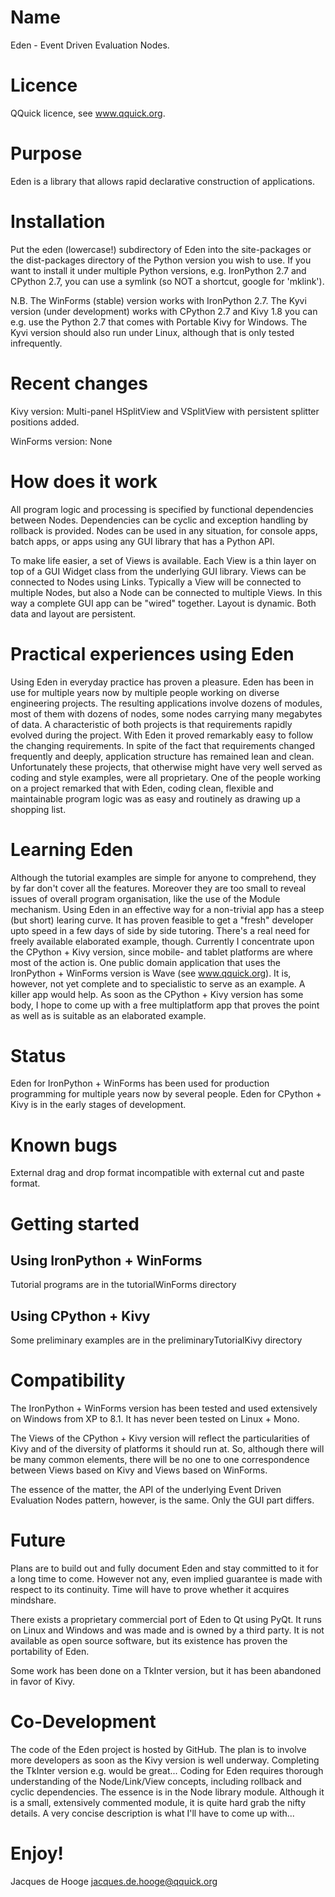 Name
====

Eden - Event Driven Evaluation Nodes.


Licence
=======

QQuick licence, see www.qquick.org.


Purpose
=======

Eden is a library that allows rapid declarative construction of applications.


Installation
============


Put the eden (lowercase!) subdirectory of Eden into the site-packages or the dist-packages directory of the Python version you wish to use.
If you want to install it under multiple Python versions, e.g. IronPython 2.7 and CPython 2.7, you can use a symlink (so NOT a shortcut, google for 'mklink').

N.B.
The WinForms (stable) version works with IronPython 2.7.
The Kyvi version (under development) works with CPython 2.7 and Kivy 1.8 you can e.g. use the Python 2.7 that comes with Portable Kivy for Windows.
The Kyvi version should also run under Linux, although that is only tested infrequently.


Recent changes
==============

Kivy version:
	Multi-panel HSplitView and VSplitView with persistent splitter positions added.

WinForms version:
	None
	
	
How does it work
================

All program logic and processing is specified by functional dependencies between Nodes.
Dependencies can be cyclic and exception handling by rollback is provided.
Nodes can be used in any situation, for console apps, batch apps, or apps using any GUI library that has a Python API.

To make life easier, a set of Views is available.
Each View is a thin layer on top of a GUI Widget class from the underlying GUI library.
Views can be connected to Nodes using Links.
Typically a View will be connected to multiple Nodes, but also a Node can be connected to multiple Views.
In this way a complete GUI app can be "wired" together.
Layout is dynamic.
Both data and layout are persistent.


Practical experiences using Eden
================================

Using Eden in everyday practice has proven a pleasure.
Eden has been in use for multiple years now by multiple people working on diverse engineering projects.
The resulting applications involve dozens of modules, most of them with dozens of nodes, some nodes carrying many megabytes of data.
A characteristic of both projects is that requirements rapidly evolved during the project.
With Eden it proved remarkably easy to follow the changing requirements.
In spite of the fact that requirements changed frequently and deeply, application structure has remained lean and clean.
Unfortunately these projects, that otherwise might have very well served as coding and style examples, were all proprietary.
One of the people working on a project remarked that with Eden, coding clean, flexible and maintainable program logic was as easy and routinely as drawing up a shopping list.


Learning Eden
=============

Although the tutorial examples are simple for anyone to comprehend, they by far don't cover all the features.
Moreover they are too small to reveal issues of overall program organisation, like the use of the Module mechanism.
Using Eden in an effective way for a non-trivial app has a steep (but short) learing curve.
It has proven feasible to get a "fresh" developer upto speed in a few days of side by side tutoring. There's a real need for freely available elaborated example, though.
Currently I concentrate upon the CPython + Kivy version, since mobile- and tablet platforms are where most of the action is. One public domain application that uses the IronPython + WinForms version is Wave (see www.qquick.org).
It is, however, not yet complete and to specialistic to serve as an example.
A killer app would help. As soon as the CPython + Kivy version has some body, I hope to come up with a free multiplatform app that proves the point as well as is suitable as an elaborated example.


Status
======

Eden for IronPython + WinForms has been used for production programming for multiple years now by several people.
Eden for CPython + Kivy is in the early stages of development.


Known bugs
==========

External drag and drop format incompatible with external cut and paste format.


Getting started
===============


Using IronPython + WinForms
-----------------------------

Tutorial programs are in the tutorialWinForms directory


Using CPython + Kivy
----------------------

Some preliminary examples are in the preliminaryTutorialKivy directory


Compatibility
=============

The IronPython + WinForms version has been tested and used extensively on Windows from XP to 8.1.
It has never been tested on Linux + Mono.

The Views of the CPython + Kivy version will reflect the particularities of Kivy and of the diversity of platforms it should run at.
So, although there will be many common elements, there will be no one to one correspondence between Views based on Kivy and Views based on WinForms.

The essence of the matter, the API of the underlying Event Driven Evaluation Nodes pattern, however, is the same. Only the GUI part differs.


Future
======

Plans are to build out and fully document Eden and stay committed to it for a long time to come.
However not any, even implied guarantee is made with respect to its continuity.
Time will have to prove whether it acquires mindshare.

There exists a proprietary commercial port of Eden to Qt using PyQt.
It runs on Linux and Windows and was made and is owned by a third party.
It is not available as open source software, but its existence has proven the portability of Eden.

Some work has been done on a TkInter version, but it has been abandoned in favor of Kivy.


Co-Development
==============

The code of the Eden project is hosted by GitHub.
The plan is to involve more developers as soon as the Kivy version is well underway.
Completing the TkInter version e.g. would be great...
Coding for Eden requires thorough understanding of the Node/Link/View concepts, including rollback and cyclic dependencies.
The essence is in the Node library module.
Although it is a small, extensively commented module, it is quite hard grab the nifty details.
A very concise description is what I'll have to come up with...


Enjoy!
======

Jacques de Hooge
jacques.de.hooge@qquick.org

